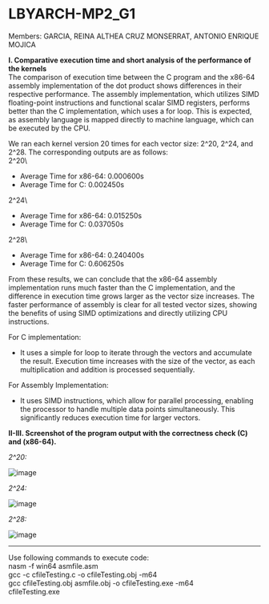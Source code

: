 # LBYARCH-MP2_G1

Members:
GARCIA, REINA ALTHEA CRUZ
MONSERRAT, ANTONIO ENRIQUE MOJICA

**I. Comparative execution time and short analysis of the performance of the kernels**\
The comparison of execution time between the C program and the x86-64 assembly implementation of the dot product shows differences in their respective performance. The assembly implementation, which utilizes SIMD floating-point instructions and functional scalar SIMD registers, performs better than the C implementation, which uses a for loop. This is expected, as assembly language is mapped directly to machine language, which can be executed by the CPU.

We ran each kernel version 20 times for each vector size: 2^20, 2^24, and 2^28. The corresponding outputs are as follows:\
2^20\
- Average Time for x86-64: 0.000600s
- Average Time for C: 0.002450s

2^24\
- Average Time for x86-64: 0.015250s
- Average Time for C: 0.037050s

2^28\
- Average Time for x86-64: 0.240400s
- Average Time for C: 0.606250s

From these results, we can conclude that the x86-64 assembly implementation runs much faster than the C implementation, and the difference in execution time grows larger as the vector size increases. The faster performance of assembly is clear for all tested vector sizes, showing the benefits of using SIMD optimizations and directly utilizing CPU instructions.

For C implementation:
- It uses a simple for loop to iterate through the vectors and accumulate the result. Execution time increases with the size of the vector, as each multiplication and addition is processed sequentially.

For Assembly Implementation:
- It uses SIMD instructions, which allow for parallel processing, enabling the processor to handle multiple data points simultaneously. This significantly reduces execution time for larger vectors.

**II-III. Screenshot of the program output with the correctness check (C) and (x86-64).**

_2^20:_

![image](https://github.com/user-attachments/assets/c5471f66-a549-4211-8a49-4b5c97f3f6a1)

_2^24:_

![image](https://github.com/user-attachments/assets/7ace1b4f-d5c0-4b21-b12f-a2e72c36d785)

_2^28:_

![image](https://github.com/user-attachments/assets/48db92a5-2e92-4bd3-be57-9cac2064ac12)

-----------------------------------------------------------------------------------------------------------------------------------

Use following commands to execute code:\
nasm -f win64 asmfile.asm\
gcc -c cfileTesting.c -o cfileTesting.obj -m64\
gcc cfileTesting.obj asmfile.obj -o cfileTesting.exe -m64\
cfileTesting.exe



